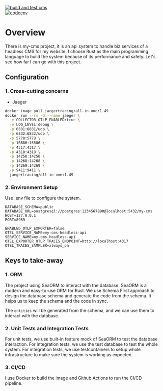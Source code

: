 [![build and test cms](https://github.com/doitsu2014/my-cms/actions/workflows/rust.yml/badge.svg?branch=main)](https://github.com/doitsu2014/my-cms/actions/workflows/rust.yml)
<br/>
[![codecov](https://codecov.io/gh/doitsu2014/my-cms/graph/badge.svg?token=7V6BYO0TJO)](https://codecov.io/gh/doitsu2014/my-cms)

# Overview

There is my-cms project, it is an api system to handle biz services of a headless CMS for my website. I choose Rust as the main programming language to build the system because of its performance and safety.
Let's see how far I can go with this project.

## Configuration

### 1. Cross-cutting concerns

- Jaeger

```bash
docker image pull jaegertracing/all-in-one:1.49
docker run --rm -d --name jaeger \
  -e COLLECTOR_OTLP_ENABLED:true \
  -e LOG_LEVEL:debug \
  -p 6831:6831/udp \
  -p 6832:6832/udp \
  -p 5778:5778 \
  -p 16686:16686 \
  -p 4317:4317 \
  -p 4318:4318 \
  -p 14250:14250 \
  -p 14268:14268 \
  -p 14269:14269 \
  -p 9411:9411 \
  jaegertracing/all-in-one:1.49
```

### 2. Environment Setup

Use .env file to configure the system.

```text
DATABASE_SCHEMA=public
DATABASE_URL=postgresql://postgres:1234567890@localhost:5432/my-cms
HOST=127.0.0.1
PORT=8989

ENABLED_OTLP_EXPORTER=false
OTEL_SERVICE_NAME=my-cms-headless-api
SERVICE_NAME=my-cms-headless-api
OTEL_EXPORTER_OTLP_TRACES_ENDPOINT=http://localhost:4317
OTEL_TRACES_SAMPLER=always_on
```

## Keys to take-away

### 1. ORM

The project using SeaORM to interact with the database. SeaORM is a modern and easy-to-use ORM for Rust.
We use Schema First approach to design the database schema and generate the code from the schema. It helps us to keep the schema and the code in sync.

The `entities` will be generated from the schema, and we can use them to interact with the database.

### 2. Unit Tests and Integration Tests

For unit tests, we use built-in feature mock of SeaORM to test the database interaction. For integration tests, we use the test database to test the whole system.
For integration tests, we use testcontainers to setup whole infrastructure to make sure the system is working as expected.

### 3. CI/CD

I use Docker to build the image and Github Actions to run the CI/CD pipeline.
